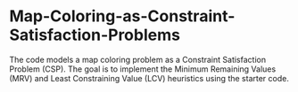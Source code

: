 # Map-Coloring-as-Constraint-Satisfaction-Problems
The code models a map coloring problem as a Constraint Satisfaction Problem (CSP). The goal is to implement the Minimum Remaining Values (MRV) and Least Constraining Value (LCV) heuristics using the starter code.
